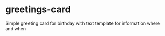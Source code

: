 # greetings-card
Simple greeting card for birthday with text template for information where and when
